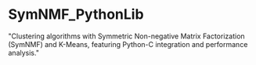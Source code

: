 # SymNMF_PythonLib
"Clustering algorithms with Symmetric Non-negative Matrix Factorization (SymNMF) and K-Means, featuring Python-C integration and performance analysis."
